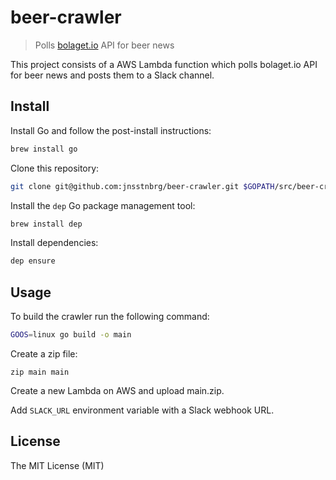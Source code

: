 # beer-crawler

> Polls [bolaget.io](https://bolaget.io/) API for beer news

This project consists of a AWS Lambda function which polls
bolaget.io API for beer news and posts them to a Slack channel.

## Install

Install Go and follow the post-install instructions:

```sh
brew install go
```

Clone this repository:

```sh
git clone git@github.com:jnsstnbrg/beer-crawler.git $GOPATH/src/beer-crawler
```

Install the `dep` Go package management tool:

```sh
brew install dep
```

Install dependencies:

```sh
dep ensure
```

## Usage

To build the crawler run the following command:

```sh
GOOS=linux go build -o main
```

Create a zip file:

```
zip main main
```

Create a new Lambda on AWS and upload main.zip.

Add `SLACK_URL` environment variable with a Slack webhook URL.

## License

The MIT License (MIT)
